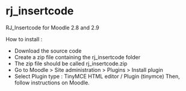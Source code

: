# rj_insertcode
RJ_Insertcode for Moodle 2.8 and 2.9

How to install :
- Download the source code
- Create a zip file containing the rj_insertcode folder
- The zip file should be called rj_insertcode.zip
- Go to Moodle > Site administration > Plugins > Install plugin
- Select Plugin type : TinyMCE HTML editor / Plugin (tinymce)
Then, follow instructions on Moodle.
